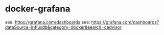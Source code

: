 # docker-grafana

see: https://grafana.com/dashboards
see: https://grafana.com/dashboards?dataSource=influxdb&category=docker&search=cadvisor
